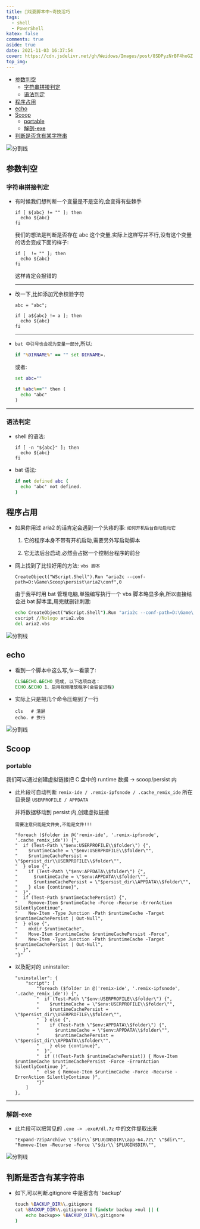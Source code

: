 ```yaml
---
title: 🥱戏耍脚本中~奇技淫巧
tags:
  - shell
  - PowerShell
katex: false
comments: true
aside: true
date: 2021-11-03 16:37:54
cover: https://cdn.jsdelivr.net/gh/Weidows/Images/post/8SDPyzNrBF4hoGZ.png
top_img:
---
```


<!--
 * @?: *********************************************************************
 * @Author: Weidows
 * @LastEditors: Weidows
 * @LastEditTime: 2022-02-08 20:54:52
 * @FilePath: \Blog-private\source\_posts\experience\shell\奇技淫巧.md
 * @Description:
 * @!: *********************************************************************
-->

- [参数判空](#参数判空)
  - [字符串拼接判定](#字符串拼接判定)
  - [语法判定](#语法判定)
- [程序占用](#程序占用)
- [echo](#echo)
- [Scoop](#scoop)
  - [portable](#portable)
  - [解剖-exe](#解剖-exe)
- [判断是否含有某字符串](#判断是否含有某字符串)

![分割线](https://cdn.jsdelivr.net/gh/Weidows/Images/img/divider.png)

## 参数判空

### 字符串拼接判定

- 有时候我们想判断一个变量是不是空的,会变得有些棘手

  ```shell
  if [ ${abc} != "" ]; then
    echo ${abc}
  fi
  ```

  我们的想法是判断是否存在 abc 这个变量,实际上这样写并不行,没有这个变量的话会变成下面的样子:

  ```shell
  if [  != "" ]; then
    echo ${abc}
  fi
  ```

  这样肯定会报错的

  ***

- 改一下,比如添加冗余校验字符

  ```shell
  abc = "abc";

  if [ a${abc} != a ]; then
    echo ${abc}
  fi
  ```

  ***

- `bat 中引号也会视为变量一部分`,所以:

  ```bat
  if "%DIRNAME%" == "" set DIRNAME=.
  ```

  或者:

  ```bat
  set abc=""

  if %abc%=="" then (
    echo "abc"
  )
  ```

---

### 语法判定

- shell 的语法:

  ```shell
  if [ -n "${abc}" ]; then
    echo ${abc}
  fi
  ```

- bat 语法:

  ```bat
  if not defined abc (
    echo 'abc' not defined.
  )
  ```

## 程序占用

- 如果你用过 aria2 的话肯定会遇到一个头疼的事: `如何开机后台自动启动它`

  1. 它的程序本身不带有开机启动,需要另外写启动脚本

  2. 它无法后台启动,必然会占据一个控制台程序的前台

- 网上找到了比较好用的方法: `vbs 脚本`

  ```vbs
  CreateObject("WScript.Shell").Run "aria2c --conf-path=D:\Game\Scoop\persist\aria2\conf",0
  ```

  由于我平时用 bat 管理电脑,单独编写执行一个 vbs 脚本略显多余,所以直接结合进 bat 脚本里,用完就删针刺激:

  ```bat
  echo CreateObject("WScript.Shell").Run "aria2c --conf-path=D:\Game\Scoop\persist\aria2\conf",0 > aria2.vbs
  cscript //Nologo aria2.vbs
  del aria2.vbs
  ```

![分割线](https://cdn.jsdelivr.net/gh/Weidows/Images/img/divider.png)

## echo

- 看到一个脚本中这么写,乍一看蒙了:

  ```bat
  CLS&ECHO.&ECHO 完成, 以下选项自选：
  ECHO.&ECHO 1、启用视频播放程序(会驻留进程)
  ```

- 实际上只是把几个命令压缩到了一行

  ```
  cls   # 清屏
  echo. # 换行
  ```

![分割线](https://cdn.jsdelivr.net/gh/Weidows/Images/img/divider.png)

## Scoop

### portable

我们可以通过创建虚拟链接把 C 盘中的 runtime 数据 -> scoop/persist 内

- 此片段可自动判断 `remix-ide / .remix-ipfsnode / .cache_remix_ide` 所在目录是 `USERPROFILE / APPDATA`

  并将数据移动到 persist 内,创建虚拟链接

  `需要注意只能是文件夹,不能是文件!!!`

  ```
  "foreach ($folder in @('remix-ide', '.remix-ipfsnode', '.cache_remix_ide')) {",
  "  if (Test-Path \"$env:USERPROFILE\\$folder\") {",
  "    $runtimeCache = \"$env:USERPROFILE\\$folder\"",
  "    $runtimeCachePersist = \"$persist_dir\\USERPROFILE\\$folder\"",
  "  } else {",
  "    if (Test-Path \"$env:APPDATA\\$folder\") {",
  "      $runtimeCache = \"$env:APPDATA\\$folder\"",
  "      $runtimeCachePersist = \"$persist_dir\\APPDATA\\$folder\"",
  "    } else {continue}",
  "  }",
  "  if (Test-Path $runtimeCachePersist) {",
  "    Remove-Item $runtimeCache -Force -Recurse -ErrorAction SilentlyContinue",
  "    New-Item -Type Junction -Path $runtimeCache -Target $runtimeCachePersist | Out-Null",
  "  } else {",
  "    mkdir $runtimeCache",
  "    Move-Item $runtimeCache $runtimeCachePersist -Force",
  "    New-Item -Type Junction -Path $runtimeCache -Target $runtimeCachePersist | Out-Null",
  "  }",
  "}"
  ```

- 以及配对的 uninstaller:

  ```
  "uninstaller": {
      "script": [
          "foreach ($folder in @('remix-ide', '.remix-ipfsnode', '.cache_remix_ide')) {",
          "  if (Test-Path \"$env:USERPROFILE\\$folder\") {",
          "    $runtimeCache = \"$env:USERPROFILE\\$folder\"",
          "    $runtimeCachePersist = \"$persist_dir\\USERPROFILE\\$folder\"",
          "  } else {",
          "    if (Test-Path \"$env:APPDATA\\$folder\") {",
          "      $runtimeCache = \"$env:APPDATA\\$folder\"",
          "      $runtimeCachePersist = \"$persist_dir\\APPDATA\\$folder\"",
          "    } else {continue}",
          "  }",
          "  if (!(Test-Path $runtimeCachePersist)) { Move-Item $runtimeCache $runtimeCachePersist -Force -ErrorAction SilentlyContinue }",
          "  else { Remove-Item $runtimeCache -Force -Recurse -ErrorAction SilentlyContinue }",
          "}"
      ]
  },
  ```

---

### 解剖-exe

- 此片段可以把常见的 `.exe -> .exe#/dl.7z` 中的文件提取出来

  ```
  "Expand-7zipArchive \"$dir\\`$PLUGINSDIR\\app-64.7z\" \"$dir\"",
  "Remove-Item -Recurse -Force \"$dir\\`$PLUGINSDIR\"",
  ```

![分割线](https://cdn.jsdelivr.net/gh/Weidows/Images/img/divider.png)

## 判断是否含有某字符串

- 如下,可以判断.gitignore 中是否含有 'backup'

  ```bat
  touch %BACKUP_DIR%\.gitignore
  cat %BACKUP_DIR%\.gitignore | findstr backup >nul || (
      echo backup>> %BACKUP_DIR%\.gitignore
  )
  ```
